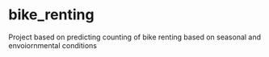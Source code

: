 # bike_renting
Project based on predicting counting of bike renting based on seasonal and envoiornmental conditions
